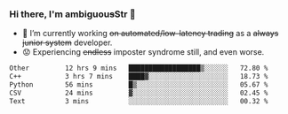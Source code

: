 ### Hi there, I'm ambiguou~~s~~Str 👋

<!--
**ambiguoustexture/ambiguoustexture** is a ✨ _special_ ✨ repository because its `README.md` (this file) appears on your GitHub profile.

Here are some ideas to get you started:
-->
- 🔭 I’m currently working ~~on automated/low-latency trading~~ as a ~~always junior system~~ developer.
- :worried: Experiencing ~~endless~~ imposter syndrome still, and even worse.

<!--START_SECTION:waka-->

```txt
Other         12 hrs 9 mins   ██████████████████▒░░░░░░   72.80 %
C++           3 hrs 7 mins    ████▓░░░░░░░░░░░░░░░░░░░░   18.73 %
Python        56 mins         █▒░░░░░░░░░░░░░░░░░░░░░░░   05.67 %
CSV           24 mins         ▓░░░░░░░░░░░░░░░░░░░░░░░░   02.45 %
Text          3 mins          ░░░░░░░░░░░░░░░░░░░░░░░░░   00.32 %
```

<!--END_SECTION:waka-->
